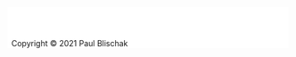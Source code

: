 <style>

.space {
  margin-bottom: 2em;
}

div.footer {
  background: white;
  bottom: 0;
  padding-top: 3em;
  width: 100%;
}

div.footer p {
  padding-left: 0.5em;
}

</style>

<div class="footer">
<p>Copyright &copy; 2021 Paul Blischak</p>
</div>
